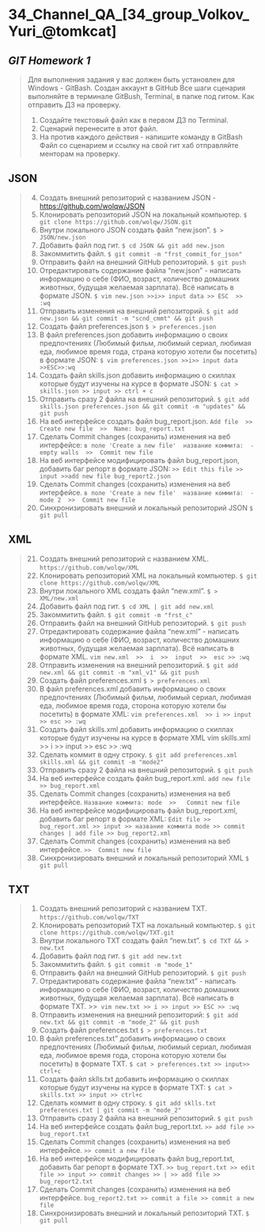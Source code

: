 # 34_Channel_QA_[34_group_Volkov_Yuri_@tomkcat]

## *GIT Homework 1*
> Для выполнения задания у вас должен быть установлен для Windows - GitBash.
Создан аккаунт в GitHub
Все шаги сценария выполняйте в терминале GitBush, Terminal, в папке под гитом.
Как отправить ДЗ на проверку.
>1. Создайте текстовый файл как в первом ДЗ по Terminal.
>2. Сценарий перенесите в этот файл.
>3. На против каждого действия - напишите команду в GitBash
>Файл со сценарием и ссылку на свой гит хаб отправляйте менторам на проверку.



## JSON
> 4. Создать внешний репозиторий c названием JSON -                       https://github.com/wolqw/JSON
>5. Клонировать репозиторий JSON на локальный компьютер.                 `$ git clone https://github.com/wolqw/JSON.git`
>6. Внутри локального JSON создать файл “new.json”.                      `$ > JSON/new.json`
>7. Добавить файл под гит.                                               `$ cd JSON && git add new.json`
>8. Закоммитить файл.                                                    `$ git commit -m "frst_commit_for_json"`
>9. Отправить файл на внешний GitHub репозиторий.                        `$ git push`
>10. Отредактировать содержание файла “new.json” - написать информацию о себе (ФИО, возраст, количество домашних животных, будущая желаемая зарплата). Всё написать в формате JSON. `$ vim new.json >>i>> input data >> ESC  >>  :wq`
>11. Отправить изменения на внешний репозиторий.                         `$ git add new.json && git commit -m "scnd_cmmt" && git push`
>12. Создать файл preferences.json                                       `$ > preferences.json`
>13. В файл preferences.json добавить информацию о своих предпочтениях (Любимый фильм, любимый сериал, любимая еда, любимое время года, страна которую хотели бы посетить) в формате JSON: `$ vim preferences.json >>i>> input data >>ESC>>:wq`
>14. Создать файл skills.json добавить информацию о скиллах которые будут изучены на курсе в формате JSON: `$ cat > skills.json >> input >> ctrl + c`
>15. Отправить сразу 2 файла на внешний репозиторий.                     `$ git add skills.json preferences.json && git commit -m "updates" && git push`
>16. На веб интерфейсе создать файл bug_report.json.                     `Add file  >>  Create new file  >>  Name: bug_report.txt`
>17. Сделать Commit changes (сохранить) изменения на веб интерфейсе:     `в поле 'Create a new file'  название коммита:  -  empty walls  >>  Commit new file`
>18. На веб интерфейсе модифицировать файл bug_report.json, добавить баг репорт в формате JSON: `>> Edit this file >> input >>add new file bug_report2.json ` 
>19. Сделать Commit changes (сохранить) изменения на веб интерфейсе.     `в поле 'Create a new file'  название коммита:  -  mode 2  >>  Commit new file`
>20. Синхронизировать внешний и локальный репозиторий JSON               `$ git pull`

## XML
>21. Создать внешний репозиторий c названием XML.                        `https://github.com/wolqw/XML`
>22. Клонировать репозиторий XML на локальный компьютер.                 `$ git clone https://github.com/wolqw/XML`
>23. Внутри локального XML создать файл “new.xml”.                       `$ > XML/new.xml`
>24. Добавить файл под гит.                                              `$ cd XML | git add new.xml`
>25. Закоммитить файл.                                                   `$ git commit -m "frst_c"`
>26. Отправить файл на внешний GitHub репозиторий.                       `$ git push`
>27. Отредактировать содержание файла “new.xml” - написать информацию о себе (ФИО, возраст, количество домашних животных, будущая желаемая зарплата). Всё написать в формате XML.   `vim new.xml  >>  i  >>  input  >>  esc >> :wq`
>28. Отправить изменения на внешний репозиторий.                         `$ git add new.xml && git commit -m "xml_v1" && git push`
>29. Создать файл preferences.xml                                        `$ > preferences.xml`
>30. В файл preferences.xml добавить информацию о своих предпочтениях (Любимый фильм, любимый сериал, любимая еда, любимое время года, сторона которую хотели бы посетить) в формате XML: `vim preferences.xml  >> i >> input >> esc >> :wq`
>31. Создать файл skills.xml добавить информацию о скиллах которые будут изучены на курсе в формате XML  vim skills.xml >> i >> input >> esc >> :wq
>32. Сделать коммит в одну строку.                                       `$ git add preferences.xml skills.xml && git commit -m "mode2"`
>33. Отправить сразу 2 файла на внешний репозиторий.                     `$ git push`
>34. На веб интерфейсе создать файл bug_report.xml.                      `add new file >> bug_report.xml`
>35. Сделать Commit changes (сохранить) изменения на веб интерфейсе.     `Название коммита: mode  >>   Commit new file`
>36. На веб интерфейсе модифицировать файл bug_report.xml, добавить баг репорт в формате XML:  `Edit file >> bug_report.xml >> input >> название коммита mode >> commit changes | add file >> bug_report2.xml`
>37. Сделать Commit changes (сохранить) изменения на веб интерфейсе.     `>>  Commit new file`
>38. Синхронизировать внешний и локальный репозиторий XML                `$ git pull`

## TXT
>1. Создать внешний репозиторий c названием TXT.                         `https://github.com/wolqw/TXT`
>2. Клонировать репозиторий TXT на локальный компьютер.                  `$ git clone https://github.com/wolqw/TXT.git`
>3. Внутри локального TXT создать файл “new.txt”.                        `$ cd TXT && > new.txt`
>4. Добавить файл под гит.                                               `$ git add new.txt`
>5. Закоммитить файл.                                                    `$ git commit -m "mode_1"`
>6. Отправить файл на внешний GitHub репозиторий.                        `$ git push`
>7. Отредактировать содержание файла “new.txt” - написать информацию о себе (ФИО, возраст, количество домашних животных, будущая желаемая зарплата). Всё написать в формате TXT. >>` vim new.txt >> i >> input >> ESC >> :wq`
>8. Отправить изменения на внешний репозиторий:                          `$ git add new.txt && git commit -m "mode_2" && git push`
>9. Создать файл preferences.txt                                         `$ > preferences.txt` 
>10. В файл preferences.txt” добавить информацию о своих предпочтениях (Любимый фильм, любимый сериал, любимая еда, любимое время года, сторона которую хотели бы посетить) в формате TXT. `$ cat > preferences.txt >> input>> ctrl+c` 
>11. Создать файл sklls.txt добавить информацию о скиллах которые будут изучены на курсе в формате TXT: `$ cat > skills.txt >> input >> ctrl+c`
>12. Сделать коммит в одну строку.                                       `$ git add sklls.txt preferences.txt | git commit -m "mode_2"`
>13. Отправить сразу 2 файла на внешний репозиторий.                     `$ git push`
>14. На веб интерфейсе создать файл bug_report.txt.                      `>> add file >> bug_report.txt`
>15. Сделать Commit changes (сохранить) изменения на веб интерфейсе.     `>> commit a new file`
>16. На веб интерфейсе модифицировать файл bug_report.txt, добавить баг репорт в формате TXT. `>> bug_report.txt >> edit file >> input >> commit changes >> | >> add file >> bug_report2.txt`
>17. Сделать Commit changes (сохранить) изменения на веб интерфейсе.     `bug_report2.txt >> commit a file >> commit a new file`
>18. Синхронизировать внешний и локальный репозиторий TXT.               `$ git pull`
